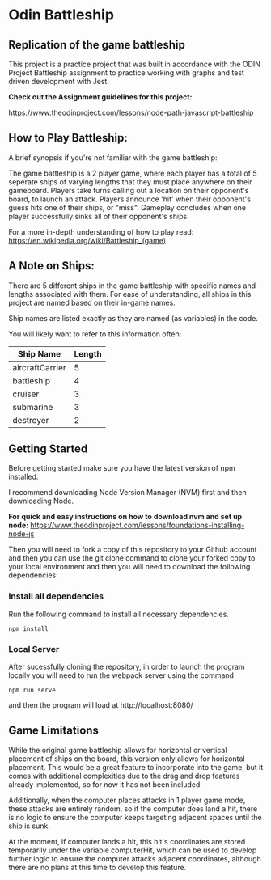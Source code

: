 # Odin Battleship

## Replication of the game battleship

This project is a practice project that was built in accordance with the ODIN Project Battleship assignment to practice working with graphs and test driven development with Jest.

**Check out the Assignment guidelines for this project:**

https://www.theodinproject.com/lessons/node-path-javascript-battleship



## How to Play Battleship:

A brief synopsis if you're not familiar with the game battleship: 

The game battleship is a 2 player game, where each player has a total of 5 seperate ships of varying lengths that they must place anywhere on their gameboard. Players take turns calling out a location on their opponent's board, to launch an attack. Players announce 'hit' when their opponent's guess hits one of their ships, or "miss". Gameplay concludes when one player successfully sinks all of their opponent's ships.  

For a more in-depth understanding of how to play read: https://en.wikipedia.org/wiki/Battleship_(game) 



## A Note on Ships:

There are 5 different ships in the game battleship with specific names and lengths associated with them. For ease of understanding, all ships in this project are named based on their in-game names. 

Ship names are listed exactly as they are named (as variables) in the code.

You will likely want to refer to this information often:

|  **Ship Name**  | **Length** |
| --------------- | ---------- |
| aircraftCarrier |      5     |
| battleship      |      4     |
| cruiser         |      3     |
| submarine       |      3     |
| destroyer       |      2     |


## Getting Started

Before getting started make sure you have the latest version of npm installed.

I recommend downloading Node Version Manager (NVM) first and then downloading Node.

**For quick and easy instructions on how to download nvm and set up node:** https://www.theodinproject.com/lessons/foundations-installing-node-js

Then you will need to fork a copy of this repository to your Github account and then you can use the git clone command to clone your forked copy to your local environment and then you will need to download the following dependencies:


### Install all dependencies 

Run the following command to install all necessary dependencies.
```
npm install
```



### Local Server

After sucessfully cloning the repository, in order to launch the program locally you will need to run the webpack server using the command

```
npm run serve
```
and then the program will load at http://localhost:8080/ 

## Game Limitations

While the original game battleship allows for horizontal or vertical placement of ships on the board, this version only allows for horizontal placement. This would be a great feature to incorporate into the game, but it comes with additional complexities due to the drag and drop features already implemented, so for now it has not been included.

Additionally, when the computer places attacks in 1 player game mode, these attacks are entirely random, so if the computer does land a hit, there is no logic to ensure the computer keeps targeting adjacent spaces until the ship is sunk. 

At the moment, if computer lands a hit, this hit's coordinates are stored temporarily under the variable computerHit, which can be used to develop further logic to ensure the computer attacks adjacent coordinates, although there are no plans at this time to develop this feature.




